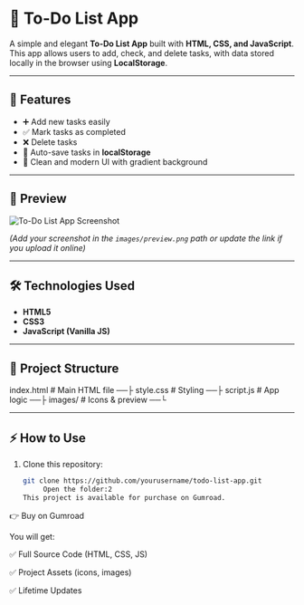 # 📝 To-Do List App

A simple and elegant **To-Do List App** built with **HTML, CSS, and JavaScript**.  
This app allows users to add, check, and delete tasks, with data stored locally in the browser using **LocalStorage**.

---

## 🚀 Features
- ➕ Add new tasks easily
- ✅ Mark tasks as completed
- ❌ Delete tasks
- 💾 Auto-save tasks in **localStorage**
- 🎨 Clean and modern UI with gradient background

---

## 📸 Preview

![To-Do List App Screenshot](images/preview.png)

*(Add your screenshot in the `images/preview.png` path or update the link if you upload it online)*

---

## 🛠️ Technologies Used
- **HTML5**
- **CSS3**
- **JavaScript (Vanilla JS)**

---

## 📂 Project Structure
index.html # Main HTML file ──├
style.css # Styling ──├
 script.js # App logic ──├
 images/ # Icons & preview ──└

 
---

## ⚡ How to Use
1. Clone this repository:
   ```bash
   git clone https://github.com/yourusername/todo-list-app.git
        Open the folder:2
   This project is available for purchase on Gumroad.
👉 Buy on Gumroad

You will get:

✅ Full Source Code (HTML, CSS, JS)

✅ Project Assets (icons, images)

✅ Lifetime Updates
